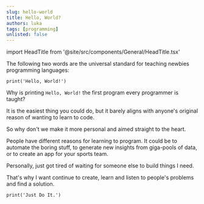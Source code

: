```yaml
---
slug: hello-world
title: Hello, World?
authors: luka
tags: [programming]
unlisted: false
---
```


import HeadTitle from '@site/src/components/General/HeadTitle.tsx'

<HeadTitle title="Hello, World?" />

The following two words are the universal standard for teaching newbies programming languages: 


```
print('Hello, World!')
```

Why is printing `Hello, World!` the first program every programmer is taught?

<!-- truncate -->

It is the easiest thing you could do, but it barely aligns with anyone's original reason of wanting to learn to code.

So why don't we make it more personal and aimed straight to the heart.

People have different reasons for learning to program. It could be to automate the boring stuff, to generate new insights from giga-pools of data,
 or to create an app for your sports team. 

Personally, just got tired of waiting for someone else to build things I need.

That's why I want continue to create, learn and listen to people's problems and find a solution.

```
print('Just Do It.')
```